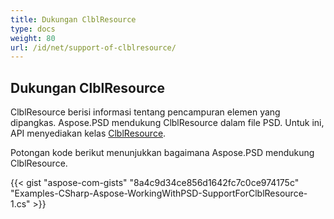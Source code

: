 ```yaml
---
title: Dukungan ClblResource
type: docs
weight: 80
url: /id/net/support-of-clblresource/
---
```


## **Dukungan ClblResource**
ClblResource berisi informasi tentang pencampuran elemen yang dipangkas. Aspose.PSD mendukung ClblResource dalam file PSD. Untuk ini, API menyediakan kelas [ClblResource](https://reference.aspose.com/net/psd/aspose.psd.fileformats.psd.layers.layerresources/clblresource).

Potongan kode berikut menunjukkan bagaimana Aspose.PSD mendukung ClblResource.

{{< gist "aspose-com-gists" "8a4c9d34ce856d1642fc7c0ce974175c" "Examples-CSharp-Aspose-WorkingWithPSD-SupportForClblResource-1.cs" >}}

